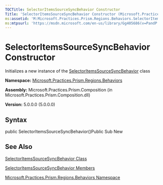 ```yaml
---
TOCTitle: SelectorItemsSourceSyncBehavior Constructor
Title: 'SelectorItemsSourceSyncBehavior Constructor (Microsoft.Practices.Prism.Regions.Behaviors)'
ms:assetid: 'M:Microsoft.Practices.Prism.Regions.Behaviors.SelectorItemsSourceSyncBehavior.\#ctor'
ms:mtpsurl: 'https://msdn.microsoft.com/en-us/library/Gg405686(v=PandP.50)'
---
```



# SelectorItemsSourceSyncBehavior Constructor

Initializes a new instance of the [SelectorItemsSourceSyncBehavior](https://msdn.microsoft.com/library/microsoft.practices.prism.regions.behaviors.selectoritemssourcesyncbehavior) class

**Namespace:** [Microsoft.Practices.Prism.Regions.Behaviors](https://msdn.microsoft.com/library/microsoft.practices.prism.regions.behaviors)
**Assembly:** Microsoft.Practices.Prism.Composition (in Microsoft.Practices.Prism.Composition.dll)

**Version:** 5.0.0.0 (5.0.0.0)

## Syntax

public SelectorItemsSourceSyncBehavior()Public Sub New

## See Also

[SelectorItemsSourceSyncBehavior Class](https://msdn.microsoft.com/library/microsoft.practices.prism.regions.behaviors.selectoritemssourcesyncbehavior)

[SelectorItemsSourceSyncBehavior Members](https://msdn.microsoft.com/allmembers.t:microsoft.practices.prism.regions.behaviors.selectoritemssourcesyncbehavior)

[Microsoft.Practices.Prism.Regions.Behaviors Namespace](https://msdn.microsoft.com/library/microsoft.practices.prism.regions.behaviors)
